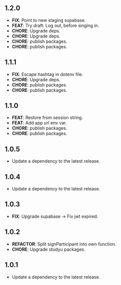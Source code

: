 ## 1.2.0

 - **FIX**: Point to new staging supabase.
 - **FEAT**: Try draft: Log out, before singing in.
 - **CHORE**: Upgrade deps.
 - **CHORE**: Upgrade deps.
 - **CHORE**: publish packages.
 - **CHORE**: publish packages.

## 1.1.1

 - **FIX**: Escape hashtag in dotenv file.
 - **CHORE**: Upgrade deps.
 - **CHORE**: publish packages.
 - **CHORE**: publish packages.

## 1.1.0

 - **FEAT**: Restore from session string.
 - **FEAT**: Add app url env var.
 - **CHORE**: publish packages.
 - **CHORE**: publish packages.

## 1.0.5

 - Update a dependency to the latest release.

## 1.0.4

 - Update a dependency to the latest release.

## 1.0.3

 - **FIX**: Upgrade supabase -> Fix jwt expired.

## 1.0.2

 - **REFACTOR**: Split signParticipant into own function.
 - **CHORE**: Upgrade studyu packages.

## 1.0.1

 - Update a dependency to the latest release.

